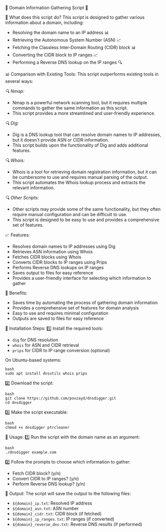 🚀 Domain Information Gathering Script 🚀

🤔 What does this script do?
This script is designed to gather various information about a domain, including:

- Resolving the domain name to an IP address 📊
- Retrieving the Autonomous System Number (ASN) 📈
- Fetching the Classless Inter-Domain Routing (CIDR) block 📊
- Converting the CIDR block to IP ranges 📈
- Performing a Reverse DNS lookup on the IP ranges 🔍

📊 Comparison with Existing Tools:
This script outperforms existing tools in several ways:

*🔍 Nmap:*
- Nmap is a powerful network scanning tool, but it requires multiple commands to gather the same information as this script.
- This script provides a more streamlined and user-friendly experience.

*🔍 Dig:*
- Dig is a DNS lookup tool that can resolve domain names to IP addresses, but it doesn't provide ASN or CIDR information.
- This script builds upon the functionality of Dig and adds additional features.

*🔍 Whois:*
- Whois is a tool for retrieving domain registration information, but it can be cumbersome to use and requires manual parsing of the output.
- This script automates the Whois lookup process and extracts the relevant information.

*🔍 Other Scripts:*
- Other scripts may provide some of the same functionality, but they often require manual configuration and can be difficult to use.
- This script is designed to be easy to use and provides a comprehensive set of features.

📈 Features:
- Resolves domain names to IP addresses using Dig
- Retrieves ASN information using Whois
- Fetches CIDR blocks using Whois
- Converts CIDR blocks to IP ranges using Prips
- Performs Reverse DNS lookups on IP ranges
- Saves output to files for easy reference
- Provides a user-friendly interface for selecting which information to gather

🚀 Benefits:
- Saves time by automating the process of gathering domain information
- Provides a comprehensive set of features for domain analysis
- Easy to use and requires minimal configuration
- Outputs are saved to files for easy reference

📝 Installation Steps:
1️⃣ Install the required tools:

- `dig` for DNS resolution
- `whois` for ASN and CIDR retrieval
- `prips` for CIDR to IP range conversion (optional)

On Ubuntu-based systems:

```
bash
sudo apt install dnsutils whois prips
```

2️⃣ Download the script:

```
bash
git clone https://github.com/povzayd/dnsdigger.git
cd dnsdigger
```

3️⃣ Make the script executable:

```
bash
chmod +x dnsdigger ptrcleaner
```

🚀 Usage:
1️⃣ Run the script with the domain name as an argument:

```
bash
./dnsdigger example.com
```

2️⃣ Follow the prompts to choose which information to gather:

- Fetch CIDR block? (y/n)
- Convert CIDR to IP ranges? (y/n)
- Perform Reverse DNS lookup? (y/n)

📄 Output:
The script will save the output to the following files:

- `${domain}_ip.txt`: Resolved IP address
- `${domain}_asn.txt`: ASN number
- `${domain}_cidr.txt`: CIDR block (if fetched)
- `${domain}_ip_ranges.txt`: IP ranges (if converted)
- `${domain}_reverse_dns.txt`: Reverse DNS results (if performed)

